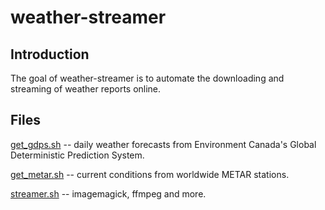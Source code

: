 # weather-streamer

## Introduction

The goal of weather-streamer is to automate the downloading and streaming of weather reports online.

## Files

[get_gdps.sh](https://github.com/geographyclub/weather-streamer/blob/master/get_gdps.sh) -- daily weather forecasts from Environment Canada's Global Deterministic Prediction System.

[get_metar.sh](https://github.com/geographyclub/weather-streamer/blob/master/get_metar.sh) -- current conditions from worldwide METAR stations.

[streamer.sh](https://github.com/geographyclub/weather-streamer/blob/master/streamer.sh) -- imagemagick, ffmpeg and more.
